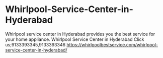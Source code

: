 # Whirlpool-Service-Center-in-Hyderabad
Whirlpool service center in Hyderabad provides you the best service for your home appliance. Whirlpool Service Center in Hyderabad Click us;9133393345,9133393346 https://whirlpoolbestservice.com/whirlpool-service-center-in-hyderabad/
